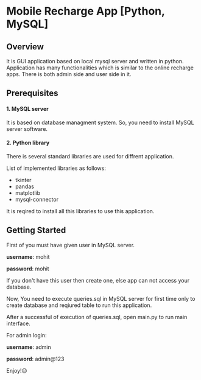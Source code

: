 # Mobile Recharge App [Python, MySQL]

## Overview

It is GUI application based on local mysql server and written in python. Application has many functionalities which is similar to the online recharge apps. There is both admin side and user side in it.

## Prerequisites

#### 1. MySQL server

It is based on database managment system. So, you need to install MySQL server software.

#### 2. Python library

There is several standard libraries are used for diffrent application.

List of implemented libraries as follows:
* tkinter
* pandas
* matplotlib
* mysql-connector

It is reqired to install all this libraries to use this application.

## Getting Started

First of you must have given user in MySQL server.

**username**: mohit

**password**: mohit

If you don't have this user then create one, else app can not access your database.

Now, You need to execute queries.sql in MySQL server for first time only to create database and reqiured table to run this application.

After a successful of execution of queries.sql, open main.py to run main interface.

For admin login:

**username**: admin

**password**: admin@123

Enjoy!:wink:
